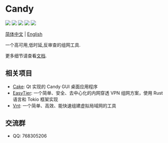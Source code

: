 # Candy

<p>
<a href="https://github.com/lanthora/candy/releases/latest"><img src="https://img.shields.io/github/release/lanthora/candy" /></a>
<a href="https://github.com/lanthora/candy/actions/workflows/release.yaml"><img src="https://img.shields.io/github/actions/workflow/status/lanthora/candy/release.yaml" /></a>
<a href="https://github.com/lanthora/candy/graphs/contributors"><img src="https://img.shields.io/github/contributors-anon/lanthora/candy" /></a>
<a href="https://github.com/lanthora/candy/issues"><img src="https://img.shields.io/github/issues-raw/lanthora/candy" /></a>
<a href="https://github.com/lanthora/candy/pulls"><img src="https://img.shields.io/github/issues-pr-raw/lanthora/candy" /></a>
</p>

[简体中文](README-zh_CN.md) | [English](README.md)

一个高可用,低时延,反审查的组网工具.

更多细节请查看[文档](https://docs.canets.org).

## 相关项目

- [Cake](https://github.com/lanthora/cake): Qt 实现的 Candy GUI 桌面应用程序
- [EasyTier](https://github.com/EasyTier/EasyTier): 一个简单、安全、去中心化的内网穿透 VPN 组网方案，使用 Rust 语言和 Tokio 框架实现
- [Vnt](https://github.com/vnt-dev/vnt): 一个简单、高效、能快速组建虚拟局域网的工具

## 交流群

- QQ: 768305206
